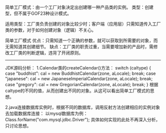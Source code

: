 简单工厂模式：由一个工厂对象决定出创建哪一种产品类的实例。
类型：创建型，但不属于GOF23种设计模式。

适用类型：工厂类负责创建的对象比较少时；客户端（应用层）只需知道传入工厂类的参数，对于如何创建对象（逻辑）不关心。

简单工厂模式
优点：只需知道一个正确的参数，就可以获取到所需要的对象，而无需知道其创建细节。
缺点：工厂类的职责过重，当需要增加新的产品时，需修改工厂类的判断逻辑，违背了开闭原则。

------------------------------------------------------------------------------------------------------------------------
JDK源码分析：
1.Calendar类的createCalendar()方法：
switch (caltype) {
    case "buddhist":
        cal = new BuddhistCalendar(zone, aLocale);
        break;
    case "japanese":
        cal = new JapaneseImperialCalendar(zone, aLocale);
        break;
    case "gregory":
        cal = new GregorianCalendar(zone, aLocale);
        break;
}
根据caltype的不同的值，从而创建出不同的对象。从这可以看出简单工厂模式的思想。

2.java连接数据库实例时，根据不同的数据库，调用反射方法创建相应的实例对象去加载数据库连接：
以mysql数据库为例：    Class.forName("com.mysql.jdbc.Driver");
具体如何实现的此处不再深入分析，只讨论思想。